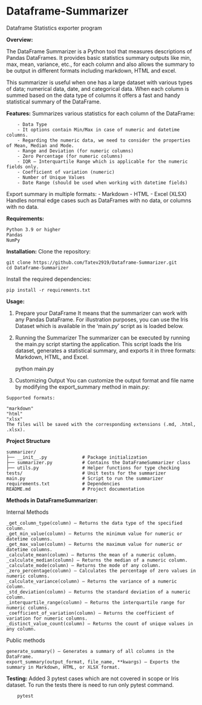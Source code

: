 # Dataframe-Summarizer
Dataframe Statistics exporter program


**Overview:**

The DataFrame Summarizer is a Python tool that measures descriptions of Pandas DataFrames. It provides basic statistics summary outputs like min, max, mean, variance, etc., for each column and also allows the summary to be output in different formats including markdown, HTML and excel.

This summarizer is useful when one has a large dataset with various types of data; numerical data, date, and categorical data. When each column is summed based on the data type of columns it offers a fast and handy statistical summary of the DataFrame.

**Features:**
    Summarizes various statistics for each column of the DataFrame:
    
        - Data Type
        - It options contain Min/Max in case of numeric and datetime columns.
        - Regarding the numeric data, we need to consider the properties of Mean, Median and Mode.
        - Range and Deviation (for numeric columns)
        - Zero Percentage (for numeric columns)
        - IQR – Interquartile Range which is applicable for the numeric fields only.
        - Coefficient of variation (numeric)
        - Number of Unique Values 
        - Date Range (should be used when working with datetime fields)
Export summary in multiple formats:
        - Markdown
        - HTML
        - Excel (XLSX)
Handles normal edge cases such as DataFrames with no data, or columns with no data.

**Requirements:**
    
    Python 3.9 or higher
    Pandas
    NumPy

**Installation:**
  Clone the repository:
    
    git clone https://github.com/Tatev2919/Dataframe-Summarizer.git
    cd Dataframe-Summarizer
    
  Install the required dependencies:
    
    pip install -r requirements.txt

**Usage:**

  1. Prepare your DataFrame
  It means that the summarizer can work with any Pandas DataFrame. For illustration purposes, you can use the Iris Dataset which is available in the ‘main.py’ script as is loaded below.
  
  2. Running the Summarizer
  The summarizer can be executed by running the main.py script starting the application. This script loads the Iris dataset, generates a statistical summary, and exports it in three formats: Markdown, HTML, and Excel.

     python main.py
  
  4. Customizing Output
  You can customize the output format and file name by modifying the export_summary method in main.py:
  
    Supported formats:
    
    "markdown"
    "html"
    "xlsx"
    The files will be saved with the corresponding extensions (.md, .html, .xlsx).

**Project Structure**

    summarizer/
    ├── __init__.py             # Package initialization
    ├── summarizer.py           # Contains the DataFrameSummarizer class
    ├── utils.py                # Helper functions for type checking
    tests/                      # Unit tests for the summarizer
    main.py                     # Script to run the summarizer
    requirements.txt            # Dependencies
    README.md                   # Project documentation

**Methods in DataFrameSummarizer:**

  Internal Methods
    
    _get_column_type(column) – Returns the data type of the specified column.
    _get_min_value(column) – Returns the minimum value for numeric or datetime columns.
    _get_max_value(column) – Returns the maximum value for numeric or datetime columns.
    _calculate_mean(column) – Returns the mean of a numeric column.
    _calculate_median(column) – Returns the median of a numeric column.
    _calculate_mode(column) – Returns the mode of any column.
    _zero_percentage(column) – Calculates the percentage of zero values in numeric columns.
    _calculate_variance(column) – Returns the variance of a numeric column.
    _std_deviation(column) – Returns the standard deviation of a numeric column.
    _interquartile_range(column) – Returns the interquartile range for numeric columns.
    _coefficient_of_variation(column) – Returns the coefficient of variation for numeric columns.
    _distinct_value_count(column) – Returns the count of unique values in any column.
    
  Public methods
    
    generate_summary() – Generates a summary of all columns in the DataFrame.
    export_summary(output_format, file_name, **kwargs) – Exports the summary in Markdown, HTML, or XLSX format.
    
**Testing:**
    Added 3 pytest cases which are not covered in scope or Iris dataset. To run the tests there is need to run only pytest command.

        pytest
  
